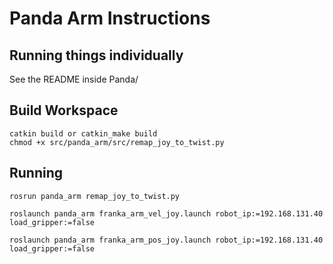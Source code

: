 # Panda Arm Instructions


## Running things individually

See the README inside Panda/

## Build Workspace
```
catkin build or catkin_make build
chmod +x src/panda_arm/src/remap_joy_to_twist.py
```

## Running
```
rosrun panda_arm remap_joy_to_twist.py
```

```
roslaunch panda_arm franka_arm_vel_joy.launch robot_ip:=192.168.131.40 load_gripper:=false
```

```
roslaunch panda_arm franka_arm_pos_joy.launch robot_ip:=192.168.131.40 load_gripper:=false
```



